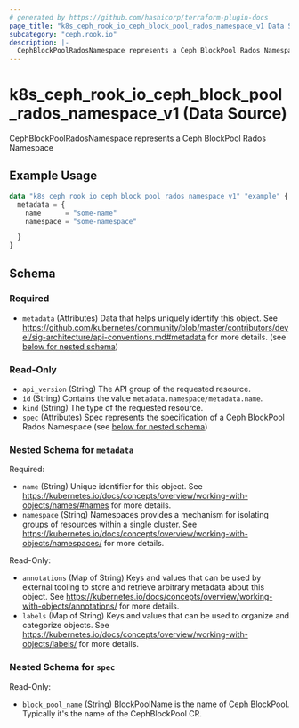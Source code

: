 ```yaml
---
# generated by https://github.com/hashicorp/terraform-plugin-docs
page_title: "k8s_ceph_rook_io_ceph_block_pool_rados_namespace_v1 Data Source - terraform-provider-k8s"
subcategory: "ceph.rook.io"
description: |-
  CephBlockPoolRadosNamespace represents a Ceph BlockPool Rados Namespace
---
```


# k8s_ceph_rook_io_ceph_block_pool_rados_namespace_v1 (Data Source)

CephBlockPoolRadosNamespace represents a Ceph BlockPool Rados Namespace

## Example Usage

```terraform
data "k8s_ceph_rook_io_ceph_block_pool_rados_namespace_v1" "example" {
  metadata = {
    name      = "some-name"
    namespace = "some-namespace"

  }
}
```

<!-- schema generated by tfplugindocs -->
## Schema

### Required

- `metadata` (Attributes) Data that helps uniquely identify this object. See https://github.com/kubernetes/community/blob/master/contributors/devel/sig-architecture/api-conventions.md#metadata for more details. (see [below for nested schema](#nestedatt--metadata))

### Read-Only

- `api_version` (String) The API group of the requested resource.
- `id` (String) Contains the value `metadata.namespace/metadata.name`.
- `kind` (String) The type of the requested resource.
- `spec` (Attributes) Spec represents the specification of a Ceph BlockPool Rados Namespace (see [below for nested schema](#nestedatt--spec))

<a id="nestedatt--metadata"></a>
### Nested Schema for `metadata`

Required:

- `name` (String) Unique identifier for this object. See https://kubernetes.io/docs/concepts/overview/working-with-objects/names/#names for more details.
- `namespace` (String) Namespaces provides a mechanism for isolating groups of resources within a single cluster. See https://kubernetes.io/docs/concepts/overview/working-with-objects/namespaces/ for more details.

Read-Only:

- `annotations` (Map of String) Keys and values that can be used by external tooling to store and retrieve arbitrary metadata about this object. See https://kubernetes.io/docs/concepts/overview/working-with-objects/annotations/ for more details.
- `labels` (Map of String) Keys and values that can be used to organize and categorize objects. See https://kubernetes.io/docs/concepts/overview/working-with-objects/labels/ for more details.


<a id="nestedatt--spec"></a>
### Nested Schema for `spec`

Read-Only:

- `block_pool_name` (String) BlockPoolName is the name of Ceph BlockPool. Typically it's the name of the CephBlockPool CR.

